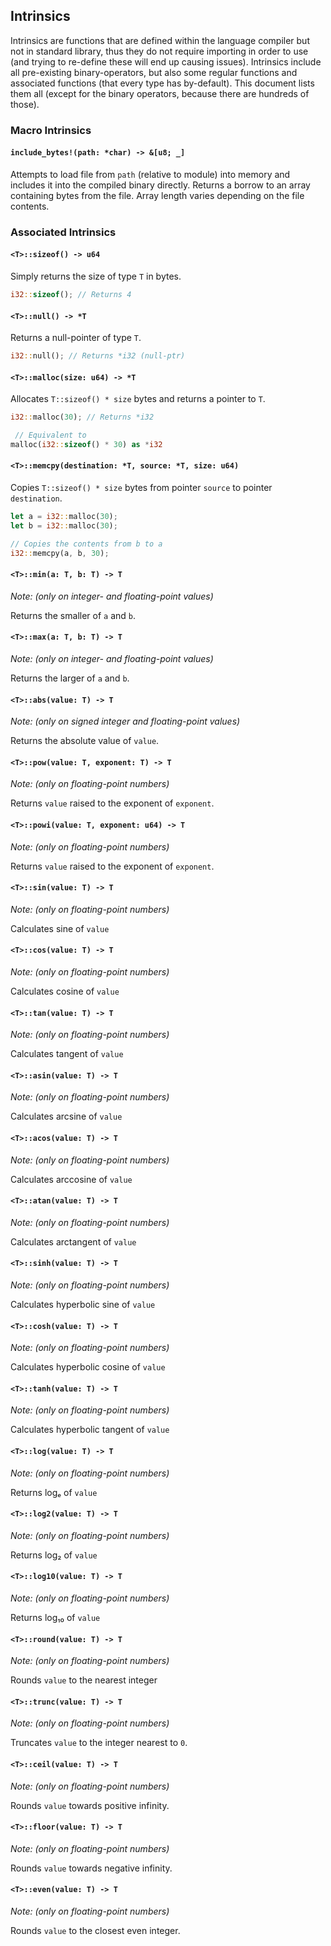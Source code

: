 ## Intrinsics

Intrinsics are functions that are defined within the language compiler but not
in standard library, thus they do not require importing in order to use (and
trying to re-define these will end up causing issues). Intrinsics include all
pre-existing binary-operators, but also some regular functions and associated
functions (that every type has by-default). This document lists them all (except
for the binary operators, because there are hundreds of those).

### Macro Intrinsics

#### `include_bytes!(path: *char) -> &[u8; _]`

Attempts to load file from `path` (relative to module) into memory and includes
it into the compiled binary directly. Returns a borrow to an array containing
bytes from the file. Array length varies depending on the file contents.

### Associated Intrinsics

#### `<T>::sizeof() -> u64`

Simply returns the size of type `T` in bytes.

```rust
i32::sizeof(); // Returns 4
```

#### `<T>::null() -> *T`

Returns a null-pointer of type `T`.

```rust
i32::null(); // Returns *i32 (null-ptr)
```

#### `<T>::malloc(size: u64) -> *T`

Allocates `T::sizeof() * size` bytes and returns a pointer to `T`.

```rust
i32::malloc(30); // Returns *i32

 // Equivalent to
malloc(i32::sizeof() * 30) as *i32
```

#### `<T>::memcpy(destination: *T, source: *T, size: u64)`

Copies `T::sizeof() * size` bytes from pointer `source` to pointer
`destination`.

```rust
let a = i32::malloc(30);
let b = i32::malloc(30);

// Copies the contents from b to a
i32::memcpy(a, b, 30);
```


#### `<T>::min(a: T, b: T) -> T`
*Note: (only on integer- and floating-point values)*

Returns the smaller of `a` and `b`.

#### `<T>::max(a: T, b: T) -> T`
*Note: (only on integer- and floating-point values)*

Returns the larger of `a` and `b`.

#### `<T>::abs(value: T) -> T`
*Note: (only on signed integer and floating-point values)*

Returns the absolute value of `value`.

#### `<T>::pow(value: T, exponent: T) -> T`
*Note: (only on floating-point numbers)*

Returns `value` raised to the exponent of `exponent`.

#### `<T>::powi(value: T, exponent: u64) -> T`
*Note: (only on floating-point numbers)*

Returns `value` raised to the exponent of `exponent`.

#### `<T>::sin(value: T) -> T`
*Note: (only on floating-point numbers)*

Calculates sine of `value`

#### `<T>::cos(value: T) -> T`
*Note: (only on floating-point numbers)*

Calculates cosine of `value`

#### `<T>::tan(value: T) -> T`
*Note: (only on floating-point numbers)*

Calculates tangent of `value`

#### `<T>::asin(value: T) -> T`
*Note: (only on floating-point numbers)*

Calculates arcsine of `value`

#### `<T>::acos(value: T) -> T`
*Note: (only on floating-point numbers)*

Calculates arccosine of `value`

#### `<T>::atan(value: T) -> T`
*Note: (only on floating-point numbers)*

Calculates arctangent of `value`

#### `<T>::sinh(value: T) -> T`
*Note: (only on floating-point numbers)*

Calculates hyperbolic sine of `value`

#### `<T>::cosh(value: T) -> T`
*Note: (only on floating-point numbers)*

Calculates hyperbolic cosine of `value`

#### `<T>::tanh(value: T) -> T`
*Note: (only on floating-point numbers)*

Calculates hyperbolic tangent of `value`

#### `<T>::log(value: T) -> T`
*Note: (only on floating-point numbers)*

Returns logₑ of `value`

#### `<T>::log2(value: T) -> T`
*Note: (only on floating-point numbers)*

Returns log₂ of `value`

#### `<T>::log10(value: T) -> T`
*Note: (only on floating-point numbers)*

Returns log₁₀ of `value`

#### `<T>::round(value: T) -> T`
*Note: (only on floating-point numbers)*

Rounds `value` to the nearest integer

#### `<T>::trunc(value: T) -> T`
*Note: (only on floating-point numbers)*

Truncates `value` to the integer nearest to `0`.

#### `<T>::ceil(value: T) -> T`
*Note: (only on floating-point numbers)*

Rounds `value` towards positive infinity.

#### `<T>::floor(value: T) -> T`
*Note: (only on floating-point numbers)*

Rounds `value` towards negative infinity.

#### `<T>::even(value: T) -> T`
*Note: (only on floating-point numbers)*

Rounds `value` to the closest even integer.